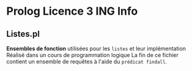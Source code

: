 Prolog Licence 3 ING Info
=========================

Listes.pl
---------

**Ensembles de fonction** utilisées pour les `listes` et leur implémentation
Réalisé dans un cours de programmation logique
La fin de ce fichier contient un ensemble de requêtes à l'aide du `prédicat findall`.
